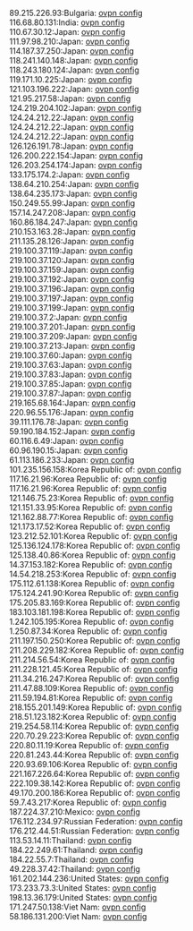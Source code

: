 89.215.226.93:Bulgaria: [ovpn config](vpn/89_215_226_93.ovpn)  
116.68.80.131:India: [ovpn config](vpn/116_68_80_131.ovpn)  
110.67.30.12:Japan: [ovpn config](vpn/110_67_30_12.ovpn)  
111.97.98.210:Japan: [ovpn config](vpn/111_97_98_210.ovpn)  
114.187.37.250:Japan: [ovpn config](vpn/114_187_37_250.ovpn)  
118.241.140.148:Japan: [ovpn config](vpn/118_241_140_148.ovpn)  
118.243.180.124:Japan: [ovpn config](vpn/118_243_180_124.ovpn)  
119.171.10.225:Japan: [ovpn config](vpn/119_171_10_225.ovpn)  
121.103.196.222:Japan: [ovpn config](vpn/121_103_196_222.ovpn)  
121.95.217.58:Japan: [ovpn config](vpn/121_95_217_58.ovpn)  
124.219.204.102:Japan: [ovpn config](vpn/124_219_204_102.ovpn)  
124.24.212.22:Japan: [ovpn config](vpn/124_24_212_22.ovpn)  
124.24.212.22:Japan: [ovpn config](vpn/124_24_212_22.ovpn)  
124.24.212.22:Japan: [ovpn config](vpn/124_24_212_22.ovpn)  
126.126.191.78:Japan: [ovpn config](vpn/126_126_191_78.ovpn)  
126.200.222.154:Japan: [ovpn config](vpn/126_200_222_154.ovpn)  
126.203.254.174:Japan: [ovpn config](vpn/126_203_254_174.ovpn)  
133.175.174.2:Japan: [ovpn config](vpn/133_175_174_2.ovpn)  
138.64.210.254:Japan: [ovpn config](vpn/138_64_210_254.ovpn)  
138.64.235.173:Japan: [ovpn config](vpn/138_64_235_173.ovpn)  
150.249.55.99:Japan: [ovpn config](vpn/150_249_55_99.ovpn)  
157.14.247.208:Japan: [ovpn config](vpn/157_14_247_208.ovpn)  
160.86.184.247:Japan: [ovpn config](vpn/160_86_184_247.ovpn)  
210.153.163.28:Japan: [ovpn config](vpn/210_153_163_28.ovpn)  
211.135.28.126:Japan: [ovpn config](vpn/211_135_28_126.ovpn)  
219.100.37.119:Japan: [ovpn config](vpn/219_100_37_119.ovpn)  
219.100.37.120:Japan: [ovpn config](vpn/219_100_37_120.ovpn)  
219.100.37.159:Japan: [ovpn config](vpn/219_100_37_159.ovpn)  
219.100.37.192:Japan: [ovpn config](vpn/219_100_37_192.ovpn)  
219.100.37.196:Japan: [ovpn config](vpn/219_100_37_196.ovpn)  
219.100.37.197:Japan: [ovpn config](vpn/219_100_37_197.ovpn)  
219.100.37.199:Japan: [ovpn config](vpn/219_100_37_199.ovpn)  
219.100.37.2:Japan: [ovpn config](vpn/219_100_37_2.ovpn)  
219.100.37.201:Japan: [ovpn config](vpn/219_100_37_201.ovpn)  
219.100.37.209:Japan: [ovpn config](vpn/219_100_37_209.ovpn)  
219.100.37.213:Japan: [ovpn config](vpn/219_100_37_213.ovpn)  
219.100.37.60:Japan: [ovpn config](vpn/219_100_37_60.ovpn)  
219.100.37.63:Japan: [ovpn config](vpn/219_100_37_63.ovpn)  
219.100.37.83:Japan: [ovpn config](vpn/219_100_37_83.ovpn)  
219.100.37.85:Japan: [ovpn config](vpn/219_100_37_85.ovpn)  
219.100.37.87:Japan: [ovpn config](vpn/219_100_37_87.ovpn)  
219.165.68.164:Japan: [ovpn config](vpn/219_165_68_164.ovpn)  
220.96.55.176:Japan: [ovpn config](vpn/220_96_55_176.ovpn)  
39.111.176.78:Japan: [ovpn config](vpn/39_111_176_78.ovpn)  
59.190.184.152:Japan: [ovpn config](vpn/59_190_184_152.ovpn)  
60.116.6.49:Japan: [ovpn config](vpn/60_116_6_49.ovpn)  
60.96.190.15:Japan: [ovpn config](vpn/60_96_190_15.ovpn)  
61.113.186.233:Japan: [ovpn config](vpn/61_113_186_233.ovpn)  
101.235.156.158:Korea Republic of: [ovpn config](vpn/101_235_156_158.ovpn)  
117.16.21.96:Korea Republic of: [ovpn config](vpn/117_16_21_96.ovpn)  
117.16.21.96:Korea Republic of: [ovpn config](vpn/117_16_21_96.ovpn)  
121.146.75.23:Korea Republic of: [ovpn config](vpn/121_146_75_23.ovpn)  
121.151.33.95:Korea Republic of: [ovpn config](vpn/121_151_33_95.ovpn)  
121.162.88.77:Korea Republic of: [ovpn config](vpn/121_162_88_77.ovpn)  
121.173.17.52:Korea Republic of: [ovpn config](vpn/121_173_17_52.ovpn)  
123.212.52.101:Korea Republic of: [ovpn config](vpn/123_212_52_101.ovpn)  
125.136.124.178:Korea Republic of: [ovpn config](vpn/125_136_124_178.ovpn)  
125.138.40.86:Korea Republic of: [ovpn config](vpn/125_138_40_86.ovpn)  
14.37.153.182:Korea Republic of: [ovpn config](vpn/14_37_153_182.ovpn)  
14.54.218.253:Korea Republic of: [ovpn config](vpn/14_54_218_253.ovpn)  
175.112.61.138:Korea Republic of: [ovpn config](vpn/175_112_61_138.ovpn)  
175.124.241.90:Korea Republic of: [ovpn config](vpn/175_124_241_90.ovpn)  
175.205.83.169:Korea Republic of: [ovpn config](vpn/175_205_83_169.ovpn)  
183.103.181.198:Korea Republic of: [ovpn config](vpn/183_103_181_198.ovpn)  
1.242.105.195:Korea Republic of: [ovpn config](vpn/1_242_105_195.ovpn)  
1.250.87.34:Korea Republic of: [ovpn config](vpn/1_250_87_34.ovpn)  
211.197.150.250:Korea Republic of: [ovpn config](vpn/211_197_150_250.ovpn)  
211.208.229.182:Korea Republic of: [ovpn config](vpn/211_208_229_182.ovpn)  
211.214.56.54:Korea Republic of: [ovpn config](vpn/211_214_56_54.ovpn)  
211.228.121.45:Korea Republic of: [ovpn config](vpn/211_228_121_45.ovpn)  
211.34.216.247:Korea Republic of: [ovpn config](vpn/211_34_216_247.ovpn)  
211.47.88.109:Korea Republic of: [ovpn config](vpn/211_47_88_109.ovpn)  
211.59.194.81:Korea Republic of: [ovpn config](vpn/211_59_194_81.ovpn)  
218.155.201.149:Korea Republic of: [ovpn config](vpn/218_155_201_149.ovpn)  
218.51.123.182:Korea Republic of: [ovpn config](vpn/218_51_123_182.ovpn)  
219.254.58.114:Korea Republic of: [ovpn config](vpn/219_254_58_114.ovpn)  
220.70.29.223:Korea Republic of: [ovpn config](vpn/220_70_29_223.ovpn)  
220.80.11.19:Korea Republic of: [ovpn config](vpn/220_80_11_19.ovpn)  
220.81.243.44:Korea Republic of: [ovpn config](vpn/220_81_243_44.ovpn)  
220.93.69.106:Korea Republic of: [ovpn config](vpn/220_93_69_106.ovpn)  
221.167.226.64:Korea Republic of: [ovpn config](vpn/221_167_226_64.ovpn)  
222.109.38.142:Korea Republic of: [ovpn config](vpn/222_109_38_142.ovpn)  
49.170.200.186:Korea Republic of: [ovpn config](vpn/49_170_200_186.ovpn)  
59.7.43.217:Korea Republic of: [ovpn config](vpn/59_7_43_217.ovpn)  
187.224.37.210:Mexico: [ovpn config](vpn/187_224_37_210.ovpn)  
176.112.234.97:Russian Federation: [ovpn config](vpn/176_112_234_97.ovpn)  
176.212.44.51:Russian Federation: [ovpn config](vpn/176_212_44_51.ovpn)  
113.53.14.11:Thailand: [ovpn config](vpn/113_53_14_11.ovpn)  
184.22.249.61:Thailand: [ovpn config](vpn/184_22_249_61.ovpn)  
184.22.55.7:Thailand: [ovpn config](vpn/184_22_55_7.ovpn)  
49.228.37.42:Thailand: [ovpn config](vpn/49_228_37_42.ovpn)  
161.202.144.236:United States: [ovpn config](vpn/161_202_144_236.ovpn)  
173.233.73.3:United States: [ovpn config](vpn/173_233_73_3.ovpn)  
198.13.36.179:United States: [ovpn config](vpn/198_13_36_179.ovpn)  
171.247.50.138:Viet Nam: [ovpn config](vpn/171_247_50_138.ovpn)  
58.186.131.200:Viet Nam: [ovpn config](vpn/58_186_131_200.ovpn)  
